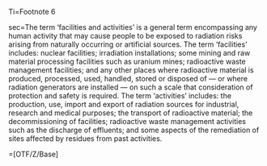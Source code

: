 Ti=Footnote 6

sec=The term ‘facilities and activities’ is a general term encompassing any human activity that may cause people to be exposed to radiation risks arising from naturally occurring or artificial sources. The term ‘facilities’ includes: nuclear facilities; irradiation installations; some mining and raw material processing facilities such as uranium mines; radioactive waste management facilities; and any other places where radioactive material is produced, processed, used, handled, stored or disposed of — or where radiation generators are installed — on such a scale that consideration of protection and safety is required. The term ‘activities’ includes: the production, use, import and export of radiation sources for industrial, research and medical purposes; the transport of radioactive material; the decommissioning of facilities; radioactive waste management activities such as the discharge of effluents; and some aspects of the remediation of sites affected by residues from past activities.

=[OTF/Z/Base]
